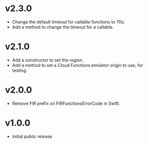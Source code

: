 # v2.3.0
- Change the default timeout for callable functions to 70s.
- Add a method to change the timeout for a callable.

# v2.1.0
- Add a constructor to set the region.
- Add a method to set a Cloud Functions emulator origin to use, for testing.

# v2.0.0
- Remove FIR prefix on FIRFunctionsErrorCode in Swift.

# v1.0.0
- Initial public release
